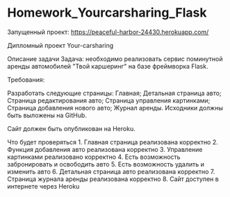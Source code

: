 # Homework_Yourcarsharing_Flask

Запущенный проект: https://peaceful-harbor-24430.herokuapp.com/

Дипломный проект Your-carsharing
 
Описание задачи
Задача: необходимо реализовать сервис поминутной аренды автомобилей "Твой каршеринг" на базе фреймворка Flask.

Требования:

Разработать следующие страницы:
Главная;
Детальная страница авто;
Страница редактирования авто;
Страница управления картинками;
Страница добавления нового авто;
Журнал аренды.
Исходники должны быть выложены на GitHub.

Сайт должен быть опубликован на Heroku.

Что будет проверяться
1.
Главная страница реализована корректно
2.
Функция добавления авто реализована корректно
3.
Управление картинками реализовано корректно
4.
Есть возможность забронировать и освободить авто
5.
Есть возможность удалить и изменить авто
6.
Детальная страница авто реализована корректно
7.
Страница журнала аренды реализована корректно
8.
Сайт доступен в интернете через Heroku
